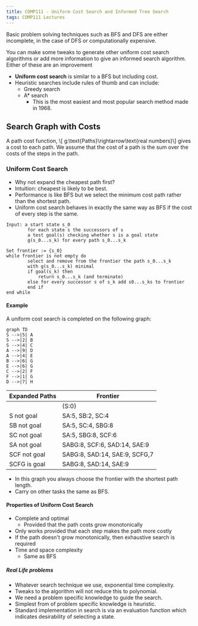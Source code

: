 ```yaml
---
title: COMP111 - Uniform Cost Search and Informed Tree Search
tags: COMP111 Lectures
---
```

Basic problem solving techniques such as BFS and DFS are either incomplete, in the case of DFS or computationally expensive. 

You can make some tweaks to generate other uniform cost search algorithms or add more information to give an informed search algorithm. Either of these are an improvement

* **Uniform cost search** is similar to a BFS but including cost.
* Heuristic searches include rules of thumb and can include:
	* Greedy search
	* A* search
		* This is the most easiest and most popular search method made in 1968.

## Search Graph with Costs
A path cost function,
\\[ g:\\text{Paths}\\rightarrow\\text{real numbers}\\]
gives a cost to each path. We assume that the cost of a path is the sum over the costs of the steps in the path.

### Uniform Cost Search
* Why not expand the cheapest path first?
* Intuition: cheapest is likely to be best.
* Performance is like BFS but we select the minimum cost path rather than the shortest path.
* Uniform cost search behaves in exactly the same way as BFS if the cost of every step is the same.

```
Input: a start state s_0
		for each state s the successors of s
		a test goal(s) checking whether s is a goal state
		g(s_0...s_k) for every path s_0...s_k
		
Set frontier := {s_0}
while frontier is not empty do
		select and remove from the frontier the path s_0...s_k
		with g(s_0...s_k) minimal
		if goal(s_k) then
			return s_0...s_k (and terminate)
		else for every successor s of s_k add s0...s_ks to frontier
		end if
end while
```

#### Example
A uniform cost search is completed on the following graph:

```mermaid
graph TD
S -->|5| A
S -->|2| B
S -->|4| C
A -->|9| D
A -->|4| E
B -->|6| G
E -->|6| G
C -->|2| F
F -->|1| G
D -->|7| H
```

| Expanded Paths | Frontier |
| --- | --- |
| | {S:0} |
| S not goal | SA:5, SB:2, SC:4 |
| SB not goal | SA:5, SC:4, SBG:8 |
| SC not goal | SA:5, SBG:8, SCF:6 |
| SA not goal | SABG:8, SCF:6, SAD:14, SAE:9 |
| SCF not goal | SABG:8, SAD:14, SAE:9, SCFG,7 |
| SCFG is goal | SABG:8, SAD:14, SAE:9 |

* In this graph you always choose the frontier with the shortest path length.
* Carry on other tasks the same as BFS.

#### Properties of Uniform Cost Search

* Complete and optimal
	* Provided that the path costs grow monotonically
* Only works provided that each step makes the path more costly
* If the path doesn't grow monotonically, then exhaustive search is required
* Time and space complexity
	* Same as BFS

##### Real Life problems
* Whatever search technique we use, exponential time complexity.
* Tweaks to the algorithm will not reduce this to polynomial.
* We need a problem specific knowledge to guide the search.
* Simplest from of problem specific knowledge is heuristic.
* Standard implementation in search is via an evaluation function which indicates desirability of selecting a state.
